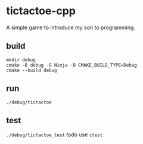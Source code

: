 # tictactoe-cpp

A simple game to introduce my son to programming.

## build

```shell
mkdir debug
cmake -B debug -G Ninja -D CMAKE_BUILD_TYPE=Debug
cmake --build debug
```

## run

`./debug/tictactoe`

## test

`./debug/tictactoe_test`
todo use `ctest`
